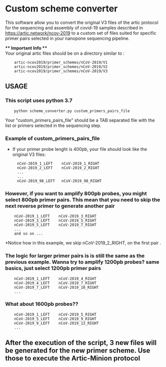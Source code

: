 # Custom scheme converter #

This software allow you to convert the original V3 files of the artic protocol for the sequencing and assembly of covid-19 samples described in https://artic.network/ncov-2019 to a custom set of files suited for specific primer pairs selected in your nanopone sequencing pipeline.

<b> ** Important Info ** </b>
<br>
Your original artic files should be on a directory similar to :

        artic-ncov2019/primer_schemes/nCoV-2019/V1
        artic-ncov2019/primer_schemes/nCoV-2019/V2
        artic-ncov2019/primer_schemes/nCoV-2019/V3

## USAGE ## 

### This script uses python 3.7 ###

        python scheme_converter.py custom_primers_pairs_file

Your "custom_primers_pairs_file" should be a TAB separated file with the list or primers selected in the sequencing step.

### Example of custom_primers_pairs_file ###

* If your primer probe lenght is 400pb, your file should look like the original V3 files:

        nCoV-2019_1_LEFT    nCoV-2019_1_RIGHT
        nCoV-2019_2_LEFT    nCoV-2019_2_RIGHT
        ...
        ...
        nCoV-2019_98_LEFT   nCoV-2019_98_RIGHT

### However, if you want to amplify 800pb probes, you might select 800pb primer pairs. This mean that you need to skip the next reverse primer to generate another pair ###

        nCoV-2019_1_LEFT    nCoV-2019_3_RIGHT
        nCoV-2019_3_LEFT    nCoV-2019_5_RIGHT
        nCoV-2019_5_LEFT    nCoV-2019_7_RIGHT
        ...
        and so on ...

*Notice how in this example, we skip nCoV-2019_2_RIGHT, on the first pair .

### The logic for larger primer pairs is is still the same as the previous example. Wanna try to amplify 1200pb probes? same basics, just select 1200pb primer pairs ###

        nCoV-2019_1_LEFT    nCoV-2019_4_RIGHT
        nCoV-2019_4_LEFT    nCoV-2019_7_RIGHT
        nCoV-2019_7_LEFT    nCoV-2019_10_RIGHT
        ...

### What about 1600pb probes?? ###

        nCoV-2019_1_LEFT    nCoV-2019_5_RIGHT
        nCoV-2019_5_LEFT    nCoV-2019_9_RIGHT
        nCoV-2019_9_LEFT    nCoV-2019_13_RIGHT
        ...
## After the execution of the script, 3 new files will be generated for the new primer scheme. Use those to execute the Artic-Minion protocol ##


